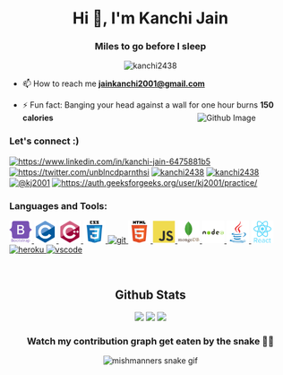 <h1 align="center">Hi 👋, I'm Kanchi Jain</h1>
<h3 align="center">Miles to go before I sleep</h3>

<p align="center"> <img src="https://komarev.com/ghpvc/?username=kanchi2438&label=Profile%20views&color=0e75b6&style=flat" alt="kanchi2438" /> </p>

- 📫 How to reach me **jainkanchi2001@gmail.com**

- ⚡ Fun fact: Banging your head against a wall for one hour burns **150 calories**
<img width="35%" align="right" alt="Github Image" src="https://i.giphy.com/RThN0hOS2GO4M.gif?raw=true" /><br>

<h3 align="left">Let's connect :)</h3>
<p align="left">
<a href="https://www.linkedin.com/in/kanchi-jain-6475881b5" target="blank"><img align="center" src="https://raw.githubusercontent.com/rahuldkjain/github-profile-readme-generator/master/src/images/icons/Social/linked-in-alt.svg" alt="https://www.linkedin.com/in/kanchi-jain-6475881b5" height="30" width="40" /></a>
<a href="https://twitter.com/unblncdparnthsi" target="blank"><img align="center" src="https://github.com/ombharatiya/ombharatiya/blob/master/assets/icons/icons8-twitter-48.png" alt="https://twitter.com/unblncdparnthsi" height="45" width="45" /></a>  
<a href="https://instagram.com/kanchi2438" target="blank"><img align="center" src="https://raw.githubusercontent.com/rahuldkjain/github-profile-readme-generator/master/src/images/icons/Social/instagram.svg" alt="kanchi2438" height="30" width="40" /></a>
<a href="https://www.codechef.com/users/kanchi2438" target="blank"><img align="center" src="https://cdn.jsdelivr.net/npm/simple-icons@3.1.0/icons/codechef.svg" alt="kanchi2438" height="30" width="40" /></a>
<a href="https://www.hackerrank.com/@kj2001" target="blank"><img align="center" src="https://raw.githubusercontent.com/rahuldkjain/github-profile-readme-generator/master/src/images/icons/Social/hackerrank.svg" alt="@kj2001" height="30" width="40" /></a>
<a href="https://auth.geeksforgeeks.org/user/kj2001/practice/" target="blank"><img align="center" src="https://raw.githubusercontent.com/rahuldkjain/github-profile-readme-generator/master/src/images/icons/Social/geeks-for-geeks.svg" alt="https://auth.geeksforgeeks.org/user/kj2001/practice/" height="30" width="40" /></a>
</p>

<h3 align="left">Languages and Tools:</h3>
<p align="left"> 
<a href="https://getbootstrap.com" target="_blank" rel="noreferrer"> <img src="https://raw.githubusercontent.com/devicons/devicon/master/icons/bootstrap/bootstrap-plain-wordmark.svg" alt="bootstrap" width="40" height="40"/> </a> <a href="https://www.cprogramming.com/" target="_blank" rel="noreferrer"> <img src="https://raw.githubusercontent.com/devicons/devicon/master/icons/c/c-original.svg" alt="c" width="40" height="40"/> </a> <a href="https://www.w3schools.com/cpp/" target="_blank" rel="noreferrer"> <img src="https://raw.githubusercontent.com/devicons/devicon/master/icons/cplusplus/cplusplus-original.svg" alt="cplusplus" width="40" height="40"/> </a> <a href="https://www.w3schools.com/css/" target="_blank" rel="noreferrer"> <img src="https://raw.githubusercontent.com/devicons/devicon/master/icons/css3/css3-original-wordmark.svg" alt="css3" width="40" height="40"/> </a> <a href="https://git-scm.com/" target="_blank" rel="noreferrer"> <img src="https://www.vectorlogo.zone/logos/git-scm/git-scm-icon.svg" alt="git" width="40" height="40"/> </a> <a href="https://www.w3.org/html/" target="_blank" rel="noreferrer"> <img src="https://raw.githubusercontent.com/devicons/devicon/master/icons/html5/html5-original-wordmark.svg" alt="html5" width="40" height="40"/> </a> <a href="https://developer.mozilla.org/en-US/docs/Web/JavaScript" target="_blank" rel="noreferrer"> <img src="https://raw.githubusercontent.com/devicons/devicon/master/icons/javascript/javascript-original.svg" alt="javascript" width="40" height="40"/> </a> <a href="https://www.mongodb.com/" target="_blank" rel="noreferrer"> <img src="https://raw.githubusercontent.com/devicons/devicon/master/icons/mongodb/mongodb-original-wordmark.svg" alt="mongodb" width="40" height="40"/> </a> <a href="https://nodejs.org" target="_blank" rel="noreferrer"> <img src="https://raw.githubusercontent.com/devicons/devicon/master/icons/nodejs/nodejs-original-wordmark.svg" alt="nodejs" width="40" height="40"/> </a> <a href="https://www.java.com" target="_blank" rel="noreferrer"> <img src="https://raw.githubusercontent.com/devicons/devicon/master/icons/java/java-original.svg" alt="java" width="40" height="40"/> </a> <a href="https://reactjs.org/" target="_blank" rel="noreferrer"> <img src="https://raw.githubusercontent.com/devicons/devicon/master/icons/react/react-original-wordmark.svg" alt="react" width="40" height="40"/> </a> <a href="https://www.heroku.com/" target="_blank" rel="noreferrer"> <img src="https://cdn.iconscout.com/icon/free/png-256/heroku-225989.png" alt="heroku" width="40" height="40"/> </a> <a href="https://code.visualstudio.com/" target="_blank" rel="noreferrer"> <img src="https://cdn.icon-icons.com/icons2/2107/PNG/512/file_type_vscode_icon_130084.png" alt="vscode" width="40" height="40"/> </a>
</p>

<br>

<h2 align="center">Github Stats</h2>
 <div align="center">
  <img width="48%" src="https://github-readme-stats.vercel.app/api?username=kanchi2438&theme=radical&show_icons=true" />
  <img width="48%" src="https://github-readme-streak-stats.herokuapp.com/?user=kanchi2438&theme=radical&show_icons=true" />
 <img width="45%" src="https://github-readme-stats.vercel.app/api/top-langs/?username=kanchi2438&theme=radical&show_icons=true&layout=compact">
  
  
<!-- <p><img align="right" src="https://github-readme-stats.vercel.app/api/top-langs?username=kanchi2438&show_icons=true&locale=en&layout=compact" alt="kanchi2438" /></p>

<p>&nbsp;<img align="center" src="https://github-readme-stats.vercel.app/api?username=kanchi2438&show_icons=true&locale=en" alt="kanchi2438" /></p>

<p><img align="center" src="https://github-readme-streak-stats.herokuapp.com/?user=kanchi2438&" alt="kanchi2438" /></p>
 -->
### Watch my contribution graph get eaten by the snake 🐍😒

<!-- platane/snk works, it just puts it on a new branch -->
![mishmanners snake gif](https://github.com/kanchi2438/kanchi2438/blob/output/github-contribution-grid-snake.svg)
